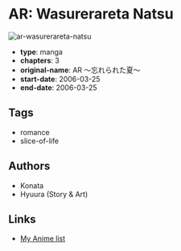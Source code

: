 # AR: Wasurerareta Natsu

![ar-wasurerareta-natsu](https://cdn.myanimelist.net/images/manga/1/10191.jpg)

-   **type**: manga
-   **chapters**: 3
-   **original-name**: AR ～忘れられた夏～
-   **start-date**: 2006-03-25
-   **end-date**: 2006-03-25

## Tags

-   romance
-   slice-of-life

## Authors

-   Konata
-   Hyuura (Story & Art)

## Links

-   [My Anime list](https://myanimelist.net/manga/7453/AR__Wasurerareta_Natsu)
